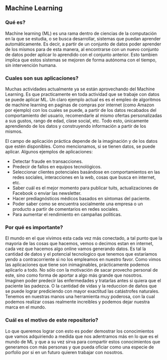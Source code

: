 ## Machine Learning

### Qué es?

Machine learning (ML) es una rama dentro de ciencias de la computación en la que se estudia, o se busca desarrollar, sistemas que puedan aprender automáticamente. Es decir, a partir de un conjunto de datos poder aprender de los mismos para de esta manera, al encontrarse con un nuevo conjunto de datos poder aplicar lo aprendido con el conjunto anterior. Esto tambien implica que estos sistemas se mejoren de forma autónoma con el tiempo, sin intervención humana.

### Cuales son sus aplicaciones?

Muchas actividades actualmente ya se están aprovechando del Machine Learning. Es que practicamente en toda actividad que se trabaje con datos se puede aplicar ML. Un claro ejemplo actual es es el empleo de algoritmos de machine learning en paginas de compras por internet (como Amazon por ejemplo) con los cuales se puede, a partir de los datos recabados del comportamiento del usuario, recomendarle al mismo ofertas personalizadas a sus gustos, rango de edad, clase social, etc. Todo esto, únicamente aprendiendo de los datos y construyendo información a partir de los mismos.

El campo de aplicación práctica depende de la imaginación y de los datos que estén disponibles. Como mencionamos, si se tienen datos, se puede aplicar. Algunos ejemplos de aplicaciones:

* Detectar fraude en transacciones.
* Predecir de fallos en equipos tecnológicos.
* Seleccionar clientes potenciales basándose en comportamientos en las redes sociales, interacciones en la web, cosas que busca en internet, etc.
* Saber cuál es el mejor momento para publicar tuits, actualizaciones de Facebook o enviar las newsletter.
* Hacer prediagnósticos médicos basados en síntomas del paciente.
* Poder saber como se encuentra socialmente una empresa o un producto a partir de comentarios en redes sociales.
* Para aumentar el rendimiento en campañas politicas.

### Por qué es importante?

El mundo en el que vivimos esta cada vez más conectado, a tal punto que la mayoria de las cosas que hacemos, vemos o decimos estan en internet, cada vez que hacemos algo online vamos generando datos. Es tal la cantidad de datos y el potencial tecnologico que tenemos que estaríamos yendo a contracorriente si no los empleamos en nuestro favor. Como vimos las aplicaciones que tiene son inimaginables, prácticamente podemos aplicarlo a todo. No sólo con la motivación de sacar provecho personal de este, sino como forma de aportar a algo más grande que nosotros. Imaginen poder predecir las enfermedades y tratarlas antes si quiera que el paciente las padezca. O la cantidad de vidas y la reduccion de daños que se puede lograr prediciendo con mayor exactitud las catástrofes naturales. Tenemos en nuestras manos una herramienta muy poderosa, con la cual podemos realizar cosas realmente increibles y podemos dejar nuestra marca en el mundo.

### Cuál es el motivo de este repositorio?

Lo que queremos lograr con esto es poder demostrar los conocimientos que vamos adquiriendo a medida que nos adentramos más en lo que es el mundo de ML y que a su vez sirva para compartir estos conocimientos que generamos con más personas y que pueda oficiar como una especie de porfolio por si en un futuro quieren trabajar con nosotros.
